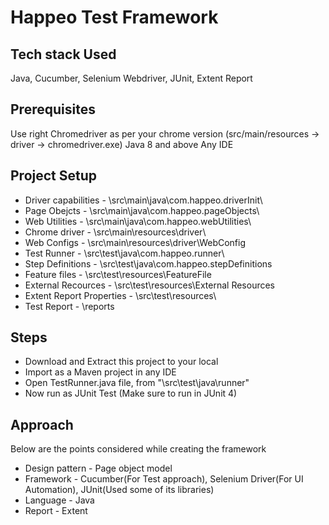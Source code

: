 # Happeo Test Framework 


## Tech stack Used

Java, Cucumber, Selenium Webdriver, JUnit, Extent Report

## Prerequisites 

Use right Chromedriver as per your chrome version (src/main/resources -> driver -> chromedriver.exe)
Java 8 and above 
Any IDE 
    
## Project Setup 

- Driver capabilities -  \src\main\java\com.happeo.driverInit\
- Page Obejcts -  \src\main\java\com.happeo.pageObjects\
- Web Utilities - \src\main\java\com.happeo.webUtilities\
- Chrome driver - \src\main\resources\driver\
- Web Configs - \src\main\resources\driver\WebConfig
- Test Runner  - \src\test\java\com.happeo.runner\
- Step Definitions - \src\test\java\com.happeo.stepDefinitions
- Feature files - \src\test\resources\FeatureFile
- External Recources - \src\test\resources\External Resources
- Extent Report Properties  - \src\test\resources\
- Test Report - \reports

## Steps

- Download and Extract this project to your local 
- Import as a Maven project in any IDE
- Open TestRunner.java file, from "\src\test\java\runner"
- Now run as JUnit Test (Make sure to run in JUnit 4)

## Approach 

Below are the points considered while creating the framework

- Design pattern - Page object model
- Framework - Cucumber(For Test approach), Selenium Driver(For UI Automation), JUnit(Used some of its libraries)
- Language - Java
- Report - Extent